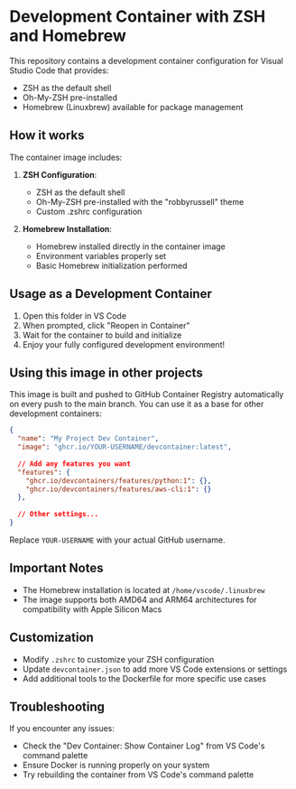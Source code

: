 # Development Container with ZSH and Homebrew

This repository contains a development container configuration for Visual Studio Code that provides:

- ZSH as the default shell
- Oh-My-ZSH pre-installed
- Homebrew (Linuxbrew) available for package management

## How it works

The container image includes:

1. **ZSH Configuration**:
   - ZSH as the default shell
   - Oh-My-ZSH pre-installed with the "robbyrussell" theme
   - Custom .zshrc configuration

2. **Homebrew Installation**:
   - Homebrew installed directly in the container image
   - Environment variables properly set
   - Basic Homebrew initialization performed

## Usage as a Development Container

1. Open this folder in VS Code
2. When prompted, click "Reopen in Container"
3. Wait for the container to build and initialize
4. Enjoy your fully configured development environment!

## Using this image in other projects

This image is built and pushed to GitHub Container Registry automatically on every push to the main branch. You can use it as a base for other development containers:

```json
{
  "name": "My Project Dev Container",
  "image": "ghcr.io/YOUR-USERNAME/devcontainer:latest",
  
  // Add any features you want
  "features": {
    "ghcr.io/devcontainers/features/python:1": {},
    "ghcr.io/devcontainers/features/aws-cli:1": {}
  },
  
  // Other settings...
}
```

Replace `YOUR-USERNAME` with your actual GitHub username.

## Important Notes

- The Homebrew installation is located at `/home/vscode/.linuxbrew`
- The image supports both AMD64 and ARM64 architectures for compatibility with Apple Silicon Macs

## Customization

- Modify `.zshrc` to customize your ZSH configuration
- Update `devcontainer.json` to add more VS Code extensions or settings
- Add additional tools to the Dockerfile for more specific use cases

## Troubleshooting

If you encounter any issues:

- Check the "Dev Container: Show Container Log" from VS Code's command palette
- Ensure Docker is running properly on your system
- Try rebuilding the container from VS Code's command palette